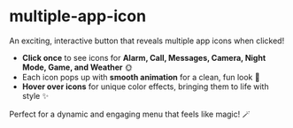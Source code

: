 # multiple-app-icon
An exciting, interactive button that reveals multiple app icons when clicked!

- **Click once** to see icons for **Alarm, Call, Messages, Camera, Night Mode, Game, and Weather** 🌞
- Each icon pops up with **smooth animation** for a clean, fun look 📱
- **Hover over icons** for unique color effects, bringing them to life with style ✨

Perfect for a dynamic and engaging menu that feels like magic! 🪄
